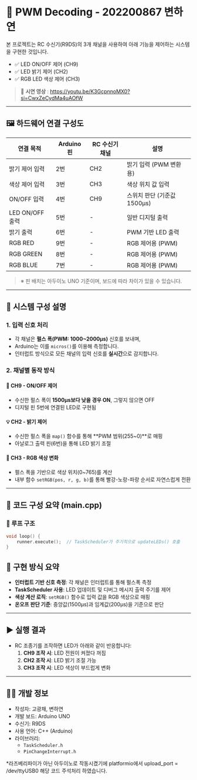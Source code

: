 
# 🎯 PWM Decoding - 202200867 변하연

본 프로젝트는 RC 수신기(R9DS)의 3개 채널을 사용하여 아래 기능을 제어하는 시스템을 구현한 것입니다.

- ✅ LED ON/OFF 제어 (CH9)
- ✅ LED 밝기 제어 (CH2)
- ✅ RGB LED 색상 제어 (CH3)

> 🔗 **시연 영상** : https://youtu.be/K3GcpnnoMX0?si=CwxZeCydMa4uAOfW




---

## 🖼️ 하드웨어 연결 구성도

| 연결 목적        | Arduino 핀 | RC 수신기 채널 | 설명 |
|------------------|------------|----------------|------|
| 밝기 제어 입력   | 2번        | CH2            | 밝기 입력 (PWM 변환용) |
| 색상 제어 입력   | 3번        | CH3            | 색상 위치 값 입력 |
| ON/OFF 입력      | 4번        | CH9            | 스위치 판단 (기준값 1500μs) |
| LED ON/OFF 출력  | 5번        | -              | 일반 디지털 출력 |
| 밝기 출력        | 6번        | -              | PWM 기반 LED 출력 |
| RGB RED          | 9번        | -              | RGB 제어용 (PWM) |
| RGB GREEN        | 8번        | -              | RGB 제어용 (PWM) |
| RGB BLUE         | 7번        | -              | RGB 제어용 (PWM) |

> ※ 핀 배치는 아두이노 UNO 기준이며, 보드에 따라 차이가 있을 수 있습니다.

---

## 🔧 시스템 구성 설명

### 1. 입력 신호 처리

- 각 채널은 **펄스 폭(PWM: 1000~2000μs)** 신호를 보내며,
- Arduino는 이를 `micros()`를 이용해 측정합니다.
- 인터럽트 방식으로 모든 채널의 입력 신호를 **실시간**으로 감지합니다.

### 2. 채널별 동작 방식

#### 🔌 CH9 - ON/OFF 제어

- 수신한 펄스 폭이 **1500μs보다 낮을 경우 ON**, 그렇지 않으면 OFF
- 디지털 핀 5번에 연결된 LED로 구현됨

#### 💡 CH2 - 밝기 제어

- 수신한 펄스 폭을 `map()` 함수를 통해 **PWM 범위(255~0)**로 매핑
- 아날로그 출력 핀(6번)을 통해 LED 밝기 조절

#### 🌈 CH3 - RGB 색상 변화

- 펄스 폭을 기반으로 색상 위치(0~765)를 계산
- 내부 함수 `setRGB(pos, r, g, b)`를 통해 빨강-노랑-파랑 순서로 자연스럽게 전환

---

## 🧠 코드 구성 요약 (main.cpp)

### 🔁 루프 구조

```cpp
void loop() {
    runner.execute();  // TaskScheduler가 주기적으로 updateLEDs() 호출
}

```
## 🧠 구현 방식 요약

- **인터럽트 기반 신호 측정**: 각 채널은 인터럽트를 통해 펄스폭 측정
- **TaskScheduler 사용**: LED 업데이트 및 디버그 메시지 출력 주기를 제어
- **색상 계산 로직**: `setRGB()` 함수로 입력 값을 RGB 색상으로 매핑
- **온오프 판단 기준**: 중앙값(1500μs)과 임계값(200μs)을 기준으로 판단

---

## ▶️ 실행 결과 

- RC 조종기를 조작하면 LED가 아래와 같이 반응합니다:
  1. **CH9 조작 시**: LED 전원이 켜졌다 꺼짐
  2. **CH2 조작 시**: LED 밝기 조절 가능
  3. **CH3 조작 시**: LED 색상이 부드럽게 변화



---

## 👩‍💻 개발 정보

- 작성자: 고광채, 변하연 
- 개발 보드: Arduino UNO
- 수신기: R9DS
- 사용 언어: C++ (Arduino)
- 라이브러리:
  - `TaskScheduler.h`
  - `PinChangeInterrupt.h`




*라즈베리파이가 아닌 아두이노로 작동시켰기에 platformio에서 
upload_port = /dev/ttyUSB0 해당 코드 주석처리 하였습니다.


